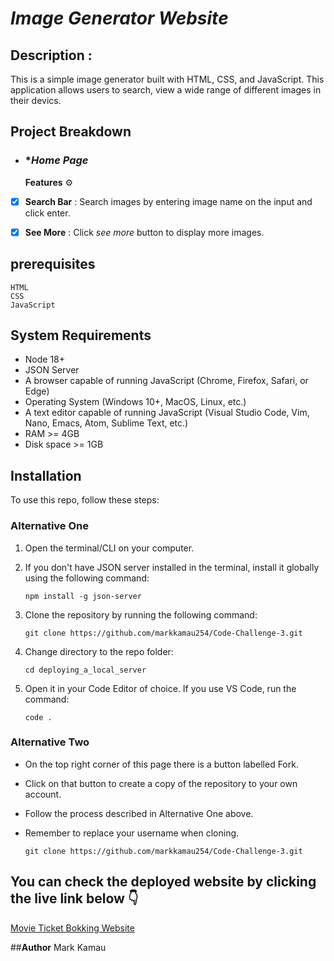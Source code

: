 # *Image Generator Website*


## **Description** :
This is a simple image generator built with HTML, CSS, and JavaScript. This application allows users to search, view a wide range of different images in their devics.


## Project Breakdown
- ### **Home Page*
   **Features** ⚙️
- [x] **Search Bar** : Search images by entering image name on the input and click enter.
- [x] **See More** : Click _see more_ button to display more images.


## prerequisites

    HTML
    CSS
    JavaScript

## System Requirements

- Node 18+
- JSON Server
- A browser capable of running JavaScript (Chrome, Firefox, Safari, or Edge)
- Operating System (Windows 10+, MacOS, Linux, etc.)
- A text editor capable of running JavaScript (Visual Studio Code, Vim, Nano, Emacs, Atom, Sublime Text, etc.)
- RAM >= 4GB
- Disk space >= 1GB

## Installation

To use this repo, follow these steps:

### Alternative One

1.  Open the terminal/CLI on your computer.

2.  If you don't have JSON server installed in the terminal, install it globally using the following command:

        npm install -g json-server

3.  Clone the repository by running the following command:

        git clone https://github.com/markkamau254/Code-Challenge-3.git

4.  Change directory to the repo folder:

        cd deploying_a_local_server

5.  Open it in your Code Editor of choice. If you use VS Code, run the command:

        code .

### Alternative Two

- On the top right corner of this page there is a button labelled Fork.

- Click on that button to create a copy of the repository to your own account.

- Follow the process described in Alternative One above.

- Remember to replace your username when cloning.

      git clone https://github.com/markkamau254/Code-Challenge-3.git

  
## **You can check the deployed website by clicking the live link below** 👇 
[Movie Ticket Bokking Website ](https://markkamau254.github.io/Code-Challenge-3/)

##**Author**
Mark Kamau
